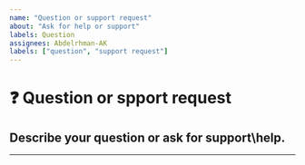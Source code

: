 ```yaml
---
name: "Question or support request"
about: "Ask for help or support"
labels: Question
assignees: Abdelrhman-AK
labels: ["question", "support request"]
---
```


# **❓ Question or spport request**

## **Describe your question or ask for support\help.**

---
